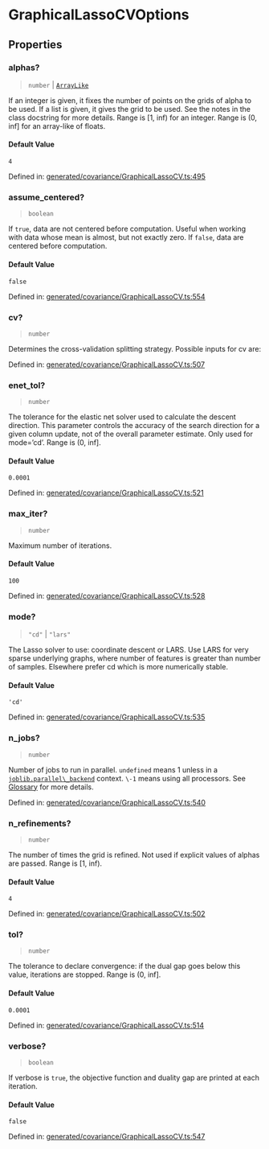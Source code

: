 # GraphicalLassoCVOptions

## Properties

### alphas?

> `number` \| [`ArrayLike`](../types/ArrayLike.md)

If an integer is given, it fixes the number of points on the grids of alpha to be used. If a list is given, it gives the grid to be used. See the notes in the class docstring for more details. Range is \[1, inf) for an integer. Range is (0, inf\] for an array-like of floats.

#### Default Value

`4`

Defined in:  [generated/covariance/GraphicalLassoCV.ts:495](https://github.com/transitive-bullshit/scikit-learn-ts/blob/b59c1ff/packages/sklearn/src/generated/covariance/GraphicalLassoCV.ts#L495)

### assume\_centered?

> `boolean`

If `true`, data are not centered before computation. Useful when working with data whose mean is almost, but not exactly zero. If `false`, data are centered before computation.

#### Default Value

`false`

Defined in:  [generated/covariance/GraphicalLassoCV.ts:554](https://github.com/transitive-bullshit/scikit-learn-ts/blob/b59c1ff/packages/sklearn/src/generated/covariance/GraphicalLassoCV.ts#L554)

### cv?

> `number`

Determines the cross-validation splitting strategy. Possible inputs for cv are:

Defined in:  [generated/covariance/GraphicalLassoCV.ts:507](https://github.com/transitive-bullshit/scikit-learn-ts/blob/b59c1ff/packages/sklearn/src/generated/covariance/GraphicalLassoCV.ts#L507)

### enet\_tol?

> `number`

The tolerance for the elastic net solver used to calculate the descent direction. This parameter controls the accuracy of the search direction for a given column update, not of the overall parameter estimate. Only used for mode=’cd’. Range is (0, inf\].

#### Default Value

`0.0001`

Defined in:  [generated/covariance/GraphicalLassoCV.ts:521](https://github.com/transitive-bullshit/scikit-learn-ts/blob/b59c1ff/packages/sklearn/src/generated/covariance/GraphicalLassoCV.ts#L521)

### max\_iter?

> `number`

Maximum number of iterations.

#### Default Value

`100`

Defined in:  [generated/covariance/GraphicalLassoCV.ts:528](https://github.com/transitive-bullshit/scikit-learn-ts/blob/b59c1ff/packages/sklearn/src/generated/covariance/GraphicalLassoCV.ts#L528)

### mode?

> `"cd"` \| `"lars"`

The Lasso solver to use: coordinate descent or LARS. Use LARS for very sparse underlying graphs, where number of features is greater than number of samples. Elsewhere prefer cd which is more numerically stable.

#### Default Value

`'cd'`

Defined in:  [generated/covariance/GraphicalLassoCV.ts:535](https://github.com/transitive-bullshit/scikit-learn-ts/blob/b59c1ff/packages/sklearn/src/generated/covariance/GraphicalLassoCV.ts#L535)

### n\_jobs?

> `number`

Number of jobs to run in parallel. `undefined` means 1 unless in a [`joblib.parallel\_backend`](https://joblib.readthedocs.io/en/latest/parallel.html#joblib.parallel_backend "(in joblib v1.3.0.dev0)") context. `\-1` means using all processors. See [Glossary](../../glossary.html#term-n_jobs) for more details.

Defined in:  [generated/covariance/GraphicalLassoCV.ts:540](https://github.com/transitive-bullshit/scikit-learn-ts/blob/b59c1ff/packages/sklearn/src/generated/covariance/GraphicalLassoCV.ts#L540)

### n\_refinements?

> `number`

The number of times the grid is refined. Not used if explicit values of alphas are passed. Range is \[1, inf).

#### Default Value

`4`

Defined in:  [generated/covariance/GraphicalLassoCV.ts:502](https://github.com/transitive-bullshit/scikit-learn-ts/blob/b59c1ff/packages/sklearn/src/generated/covariance/GraphicalLassoCV.ts#L502)

### tol?

> `number`

The tolerance to declare convergence: if the dual gap goes below this value, iterations are stopped. Range is (0, inf\].

#### Default Value

`0.0001`

Defined in:  [generated/covariance/GraphicalLassoCV.ts:514](https://github.com/transitive-bullshit/scikit-learn-ts/blob/b59c1ff/packages/sklearn/src/generated/covariance/GraphicalLassoCV.ts#L514)

### verbose?

> `boolean`

If verbose is `true`, the objective function and duality gap are printed at each iteration.

#### Default Value

`false`

Defined in:  [generated/covariance/GraphicalLassoCV.ts:547](https://github.com/transitive-bullshit/scikit-learn-ts/blob/b59c1ff/packages/sklearn/src/generated/covariance/GraphicalLassoCV.ts#L547)
